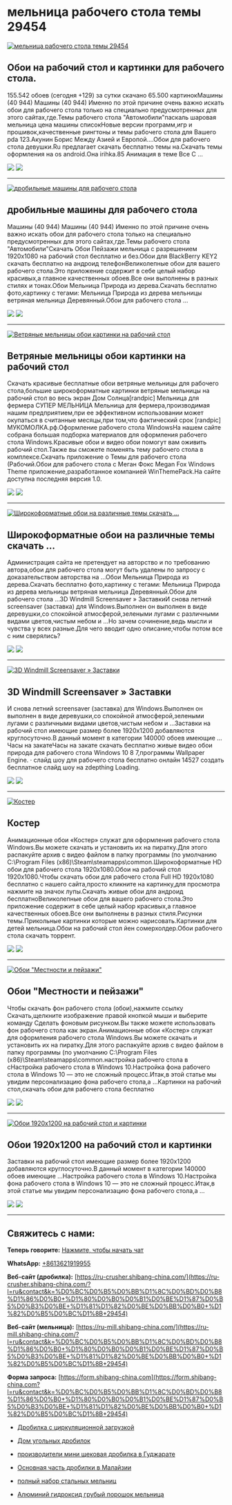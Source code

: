 # мельница рабочего стола темы 29454

<a href="https://swt.shibang-china.com/?l=ru&img&k=%D0%BC%D0%B5%D0%BB%D1%8C%D0%BD%D0%B8%D1%86%D0%B0+%D1%80%D0%B0%D0%B1%D0%BE%D1%87%D0%B5%D0%B3%D0%BE+%D1%81%D1%82%D0%BE%D0%BB%D0%B0+%D1%82%D0%B5%D0%BC%D1%8B+29454" target="_blank">![мельница рабочего стола темы 29454](http://static.shibang-china.com/all-800x300/86.jpg)</a>

## Обои на рабочий стол и картинки для рабочего стола.
155.542 обоев (сегодня +129) за сутки скачано 65.500 картинокМашины (40 944) Машины (40 944) Именно по этой причине очень важно искать обои для рабочего стола только на специально предусмотренных для этого сайтах,где.Темы рабочего стола &quot;Автомобили&quot;паскаль шаровая мельница цена машины списокНовые версии программ,игр и прошивок,качественные рингтоны и темы рабочего стола для Вашего pda 123.Акунин Борис Между Азией и Европой.…Обои для рабочего стола девушки.Ru предлагает скачать бесплатно темы на.Скачать темы оформления на os android.Она irihka.85 Анимация в теме Все С …


<a href="https://whatsapp.shibangsoft.com/WhatsApp.php" target="_blank" title="WhatsApp">![](http://static.shibang-china.com/icon/whatsapp.png)</a> <a href="https://swt.shibang-china.com/?l=ru&icon&k=%D0%BC%D0%B5%D0%BB%D1%8C%D0%BD%D0%B8%D1%86%D0%B0+%D1%80%D0%B0%D0%B1%D0%BE%D1%87%D0%B5%D0%B3%D0%BE+%D1%81%D1%82%D0%BE%D0%BB%D0%B0+%D1%82%D0%B5%D0%BC%D1%8B+29454" target="_blank">![](http://static.shibang-china.com/icon/chat-ru.png)</a>

---

<a href="https://swt.shibang-china.com/?l=ru&img&k=%D0%BC%D0%B5%D0%BB%D1%8C%D0%BD%D0%B8%D1%86%D0%B0+%D1%80%D0%B0%D0%B1%D0%BE%D1%87%D0%B5%D0%B3%D0%BE+%D1%81%D1%82%D0%BE%D0%BB%D0%B0+%D1%82%D0%B5%D0%BC%D1%8B+29454" target="_blank">![дробильные машины для рабочего стола](http://static.shibang-china.com/all-800x300/1159.jpg)</a>

## дробильные машины для рабочего стола
Машины (40 944) Машины (40 944) Именно по этой причине очень важно искать обои для рабочего стола только на специально предусмотренных для этого сайтах,где.Темы рабочего стола &quot;Автомобили&quot;Скачать Обои Пейзажи мельница с разрешением 1920x1080 на рабочий стол бесплатно и без.Обои для BlackBerry KEY2 скачать бесплатно на андроид телефонВеликолепные обои для вашего рабочего стола.Это приложение содержит в себе целый набор красивых,а главное качественных обоев.Все они выполнены в разных стилях и тонах.Обои Мельница Природа из дерева.Скачать бесплатно фото,картинку с тегами: Мельница Природа из дерева мельницы ветряная мельница Деревянный.Обои для рабочего стола …


<a href="https://whatsapp.shibangsoft.com/WhatsApp.php" target="_blank" title="WhatsApp">![](http://static.shibang-china.com/icon/whatsapp.png)</a> <a href="https://swt.shibang-china.com/?l=ru&icon&k=%D0%BC%D0%B5%D0%BB%D1%8C%D0%BD%D0%B8%D1%86%D0%B0+%D1%80%D0%B0%D0%B1%D0%BE%D1%87%D0%B5%D0%B3%D0%BE+%D1%81%D1%82%D0%BE%D0%BB%D0%B0+%D1%82%D0%B5%D0%BC%D1%8B+29454" target="_blank">![](http://static.shibang-china.com/icon/chat-ru.png)</a>

---

<a href="https://swt.shibang-china.com/?l=ru&img&k=%D0%BC%D0%B5%D0%BB%D1%8C%D0%BD%D0%B8%D1%86%D0%B0+%D1%80%D0%B0%D0%B1%D0%BE%D1%87%D0%B5%D0%B3%D0%BE+%D1%81%D1%82%D0%BE%D0%BB%D0%B0+%D1%82%D0%B5%D0%BC%D1%8B+29454" target="_blank">![Ветряные мельницы обои картинки на рабочий стол](http://static.shibang-china.com/all-800x300/574.jpg)</a>

## Ветряные мельницы обои картинки на рабочий стол
Скачать красивые бесплатные обои ветряные мельницы для рабочего стола,большие широкоформатные картинки ветряные мельницы на рабочий стол во весь экран Дом Солнца[randpic] Мельница для фермера СУПЕР МЕЛЬНИЦА Мельница для фермера,производимая нашим предприятием,при ее эффективном использовании может окупаться в считанные месяцы,при том,что фактический срок [randpic] МУКОМОЛКА.рф.Оформление рабочего стола WindowsНа нашем сайте собрана большая подборка материалов для оформления рабочего стола Windows.Красивые обои и видео обои помогут вам оживить рабочий стол.Также вы сможете поменять тему рабочего стола в комплексе.Скачать приложение о Темы для рабочего стола (Рабочий.Обои для рабочего стола с Меган Фокс Megan Fox Windows Theme приложение,разработанное компанией WinThemePack.На сайте доступна последняя версия 1.0.


<a href="https://whatsapp.shibangsoft.com/WhatsApp.php" target="_blank" title="WhatsApp">![](http://static.shibang-china.com/icon/whatsapp.png)</a> <a href="https://swt.shibang-china.com/?l=ru&icon&k=%D0%BC%D0%B5%D0%BB%D1%8C%D0%BD%D0%B8%D1%86%D0%B0+%D1%80%D0%B0%D0%B1%D0%BE%D1%87%D0%B5%D0%B3%D0%BE+%D1%81%D1%82%D0%BE%D0%BB%D0%B0+%D1%82%D0%B5%D0%BC%D1%8B+29454" target="_blank">![](http://static.shibang-china.com/icon/chat-ru.png)</a>

---

<a href="https://swt.shibang-china.com/?l=ru&img&k=%D0%BC%D0%B5%D0%BB%D1%8C%D0%BD%D0%B8%D1%86%D0%B0+%D1%80%D0%B0%D0%B1%D0%BE%D1%87%D0%B5%D0%B3%D0%BE+%D1%81%D1%82%D0%BE%D0%BB%D0%B0+%D1%82%D0%B5%D0%BC%D1%8B+29454" target="_blank">![Широкоформатные обои на различные темы скачать …](http://static.shibang-china.com/all-800x300/1303.jpg)</a>

## Широкоформатные обои на различные темы скачать …
Администрация сайта не претендует на авторство и по требованию автора,обои для рабочего стола могут быть удалены по запросу с доказательством авторства на …Обои Мельница Природа из дерева.Скачать бесплатно фото,картинку с тегами: Мельница Природа из дерева мельницы ветряная мельница Деревянный.Обои для рабочего стола …3D Windmill Screensaver &#187; ЗаставкиИ снова летний screensaver (заставка) для Windows.Выполнен он выполнен в виде деревушки,со спокойной атмосферой,зелеными лугами с различными видами цветов,чистым небом и …Но зачем сочинение,ведь мысли и чувства у всех разные.Для чего вводит одно описание,чтобы потом все с ним сверялись?


<a href="https://whatsapp.shibangsoft.com/WhatsApp.php" target="_blank" title="WhatsApp">![](http://static.shibang-china.com/icon/whatsapp.png)</a> <a href="https://swt.shibang-china.com/?l=ru&icon&k=%D0%BC%D0%B5%D0%BB%D1%8C%D0%BD%D0%B8%D1%86%D0%B0+%D1%80%D0%B0%D0%B1%D0%BE%D1%87%D0%B5%D0%B3%D0%BE+%D1%81%D1%82%D0%BE%D0%BB%D0%B0+%D1%82%D0%B5%D0%BC%D1%8B+29454" target="_blank">![](http://static.shibang-china.com/icon/chat-ru.png)</a>

---

<a href="https://swt.shibang-china.com/?l=ru&img&k=%D0%BC%D0%B5%D0%BB%D1%8C%D0%BD%D0%B8%D1%86%D0%B0+%D1%80%D0%B0%D0%B1%D0%BE%D1%87%D0%B5%D0%B3%D0%BE+%D1%81%D1%82%D0%BE%D0%BB%D0%B0+%D1%82%D0%B5%D0%BC%D1%8B+29454" target="_blank">![3D Windmill Screensaver &#187; Заставки](http://static.shibang-china.com/all-800x300/1382.jpg)</a>

## 3D Windmill Screensaver &#187; Заставки
И снова летний screensaver (заставка) для Windows.Выполнен он выполнен в виде деревушки,со спокойной атмосферой,зелеными лугами с различными видами цветов,чистым небом и …Заставки на рабочий стол имеющие размер более 1920x1200 добавляются круглосуточно.В данный момент в категории 140000 обоев имеющие …Часы на закатеЧасы на закате скачать бесплатно живые видео обои природа для рабочего стола Windows 10 8 7,программы Wallpaper Engine.&nbsp;&#0183;&#32;слайд шоу для рабочего стола бесплатно онлайн 14527 создать бесплатное слайд шоу на zdepthing Loading.


<a href="https://whatsapp.shibangsoft.com/WhatsApp.php" target="_blank" title="WhatsApp">![](http://static.shibang-china.com/icon/whatsapp.png)</a> <a href="https://swt.shibang-china.com/?l=ru&icon&k=%D0%BC%D0%B5%D0%BB%D1%8C%D0%BD%D0%B8%D1%86%D0%B0+%D1%80%D0%B0%D0%B1%D0%BE%D1%87%D0%B5%D0%B3%D0%BE+%D1%81%D1%82%D0%BE%D0%BB%D0%B0+%D1%82%D0%B5%D0%BC%D1%8B+29454" target="_blank">![](http://static.shibang-china.com/icon/chat-ru.png)</a>

---

<a href="https://swt.shibang-china.com/?l=ru&img&k=%D0%BC%D0%B5%D0%BB%D1%8C%D0%BD%D0%B8%D1%86%D0%B0+%D1%80%D0%B0%D0%B1%D0%BE%D1%87%D0%B5%D0%B3%D0%BE+%D1%81%D1%82%D0%BE%D0%BB%D0%B0+%D1%82%D0%B5%D0%BC%D1%8B+29454" target="_blank">![Костер](http://static.shibang-china.com/all-800x300/680.jpg)</a>

## Костер
Анимационные обои &#171;Костер&#187; служат для оформления рабочего стола Windows.Вы можете скачать и установить их на пиратку.Для этого распакуйте архив с видео файлом в папку программы (по умолчанию C:\Program Files (x86)\Steam\steamapps\common.Широкоформатные HD обои для рабочего стола 1920х1080.Обои на рабочий стол 1920х1080.Чтобы скачать обои для рабочего стола Full HD 1920х1080 бесплатно с нашего сайта,просто кликните на картинку,для просмотра нажмите на значок лупы.Скачать живые обои для андроид бесплатноВеликолепные обои для вашего рабочего стола.Это приложение содержит в себе целый набор красивых,а главное качественных обоев.Все они выполнены в разных стиля.Рисунки темы.Прикольные картинки которые можно нарисовать.Картинки для детей мельница.Обои на рабочий стол йен сомерхолдер.Обои рабочего стола скачать торрент.


<a href="https://whatsapp.shibangsoft.com/WhatsApp.php" target="_blank" title="WhatsApp">![](http://static.shibang-china.com/icon/whatsapp.png)</a> <a href="https://swt.shibang-china.com/?l=ru&icon&k=%D0%BC%D0%B5%D0%BB%D1%8C%D0%BD%D0%B8%D1%86%D0%B0+%D1%80%D0%B0%D0%B1%D0%BE%D1%87%D0%B5%D0%B3%D0%BE+%D1%81%D1%82%D0%BE%D0%BB%D0%B0+%D1%82%D0%B5%D0%BC%D1%8B+29454" target="_blank">![](http://static.shibang-china.com/icon/chat-ru.png)</a>

---

<a href="https://swt.shibang-china.com/?l=ru&img&k=%D0%BC%D0%B5%D0%BB%D1%8C%D0%BD%D0%B8%D1%86%D0%B0+%D1%80%D0%B0%D0%B1%D0%BE%D1%87%D0%B5%D0%B3%D0%BE+%D1%81%D1%82%D0%BE%D0%BB%D0%B0+%D1%82%D0%B5%D0%BC%D1%8B+29454" target="_blank">![Обои &quot;Местности и пейзажи&quot;](http://static.shibang-china.com/all-800x300/70.jpg)</a>

## Обои &quot;Местности и пейзажи&quot;
Чтобы скачать фон рабочего стола (обои),нажмите ссылку Скачать,щелкните изображение правой кнопкой мыши и выберите команду Сделать фоновым рисунком.Вы также можете использовать фон рабочего стола как экран.Анимационные обои &#171;Костер&#187; служат для оформления рабочего стола Windows.Вы можете скачать и установить их на пиратку.Для этого распакуйте архив с видео файлом в папку программы (по умолчанию C:\Program Files (x86)\Steam\steamapps\common.настройка рабочего стола в сНастройка рабочего стола в Windows 10.Настройка фона рабочего стола в Windows 10 — это не сложный процесс.Итак,в этой статье мы увидим персонализацию фона рабочего стола,а …Картинки на рабочий стол,скачать обои для рабочего стола бесплатно


<a href="https://whatsapp.shibangsoft.com/WhatsApp.php" target="_blank" title="WhatsApp">![](http://static.shibang-china.com/icon/whatsapp.png)</a> <a href="https://swt.shibang-china.com/?l=ru&icon&k=%D0%BC%D0%B5%D0%BB%D1%8C%D0%BD%D0%B8%D1%86%D0%B0+%D1%80%D0%B0%D0%B1%D0%BE%D1%87%D0%B5%D0%B3%D0%BE+%D1%81%D1%82%D0%BE%D0%BB%D0%B0+%D1%82%D0%B5%D0%BC%D1%8B+29454" target="_blank">![](http://static.shibang-china.com/icon/chat-ru.png)</a>

---

<a href="https://swt.shibang-china.com/?l=ru&img&k=%D0%BC%D0%B5%D0%BB%D1%8C%D0%BD%D0%B8%D1%86%D0%B0+%D1%80%D0%B0%D0%B1%D0%BE%D1%87%D0%B5%D0%B3%D0%BE+%D1%81%D1%82%D0%BE%D0%BB%D0%B0+%D1%82%D0%B5%D0%BC%D1%8B+29454" target="_blank">![Обои 1920x1200 на рабочий стол и картинки](http://static.shibang-china.com/all-800x300/685.jpg)</a>

## Обои 1920x1200 на рабочий стол и картинки
Заставки на рабочий стол имеющие размер более 1920x1200 добавляются круглосуточно.В данный момент в категории 140000 обоев имеющие …Настройка рабочего стола в Windows 10.Настройка фона рабочего стола в Windows 10 — это не сложный процесс.Итак,в этой статье мы увидим персонализацию фона рабочего стола,а …

<a href="https://whatsapp.shibangsoft.com/WhatsApp.php" target="_blank" title="WhatsApp">![](http://static.shibang-china.com/icon/whatsapp.png)</a> <a href="https://swt.shibang-china.com/?l=ru&icon&k=%D0%BC%D0%B5%D0%BB%D1%8C%D0%BD%D0%B8%D1%86%D0%B0+%D1%80%D0%B0%D0%B1%D0%BE%D1%87%D0%B5%D0%B3%D0%BE+%D1%81%D1%82%D0%BE%D0%BB%D0%B0+%D1%82%D0%B5%D0%BC%D1%8B+29454" target="_blank">![](http://static.shibang-china.com/icon/chat-ru.png)</a>

---
## Свяжитесь с нами:

**Теперь говорите:** [Нажмите, чтобы начать чат](https://swt.shibang-china.com?l=ru&contact&k=%D0%BC%D0%B5%D0%BB%D1%8C%D0%BD%D0%B8%D1%86%D0%B0+%D1%80%D0%B0%D0%B1%D0%BE%D1%87%D0%B5%D0%B3%D0%BE+%D1%81%D1%82%D0%BE%D0%BB%D0%B0+%D1%82%D0%B5%D0%BC%D1%8B+29454)

**WhatsApp:**  [+8613621919955](https://whatsapp.shibangsoft.com/WhatsApp.php)

**Веб-сайт (дробилка):** [https://ru-crusher.shibang-china.com/](https://ru-crusher.shibang-china.com/?l=ru&contact&k=%D0%BC%D0%B5%D0%BB%D1%8C%D0%BD%D0%B8%D1%86%D0%B0+%D1%80%D0%B0%D0%B1%D0%BE%D1%87%D0%B5%D0%B3%D0%BE+%D1%81%D1%82%D0%BE%D0%BB%D0%B0+%D1%82%D0%B5%D0%BC%D1%8B+29454)

**Веб-сайт (мельница):** [https://ru-mill.shibang-china.com/](https://ru-mill.shibang-china.com/?l=ru&contact&k=%D0%BC%D0%B5%D0%BB%D1%8C%D0%BD%D0%B8%D1%86%D0%B0+%D1%80%D0%B0%D0%B1%D0%BE%D1%87%D0%B5%D0%B3%D0%BE+%D1%81%D1%82%D0%BE%D0%BB%D0%B0+%D1%82%D0%B5%D0%BC%D1%8B+29454)

**Форма запроса:** [https://form.shibang-china.com](https://form.shibang-china.com?l=ru&contact&k=%D0%BC%D0%B5%D0%BB%D1%8C%D0%BD%D0%B8%D1%86%D0%B0+%D1%80%D0%B0%D0%B1%D0%BE%D1%87%D0%B5%D0%B3%D0%BE+%D1%81%D1%82%D0%BE%D0%BB%D0%B0+%D1%82%D0%B5%D0%BC%D1%8B+29454)

* [Дробилка с циркуляционной загрузкой](../124/%D0%94%D1%80%D0%BE%D0%B1%D0%B8%D0%BB%D0%BA%D0%B0%20%D1%81%20%D1%86%D0%B8%D1%80%D0%BA%D1%83%D0%BB%D1%8F%D1%86%D0%B8%D0%BE%D0%BD%D0%BD%D0%BE%D0%B9%20%D0%B7%D0%B0%D0%B3%D1%80%D1%83%D0%B7%D0%BA%D0%BE%D0%B9.md)

* [Дом угольных дробилок](../124/%D0%94%D0%BE%D0%BC%20%D1%83%D0%B3%D0%BE%D0%BB%D1%8C%D0%BD%D1%8B%D1%85%20%D0%B4%D1%80%D0%BE%D0%B1%D0%B8%D0%BB%D0%BE%D0%BA.md)

* [производители мини щековая дробилка в Гуджарате](../121/%D0%BF%D1%80%D0%BE%D0%B8%D0%B7%D0%B2%D0%BE%D0%B4%D0%B8%D1%82%D0%B5%D0%BB%D0%B8%20%D0%BC%D0%B8%D0%BD%D0%B8%20%D1%89%D0%B5%D0%BA%D0%BE%D0%B2%D0%B0%D1%8F%20%D0%B4%D1%80%D0%BE%D0%B1%D0%B8%D0%BB%D0%BA%D0%B0%20%D0%B2%20%D0%93%D1%83%D0%B4%D0%B6%D0%B0%D1%80%D0%B0%D1%82%D0%B5.md)

* [Основная часть дробилки в Малайзии](../125/%D0%9E%D1%81%D0%BD%D0%BE%D0%B2%D0%BD%D0%B0%D1%8F%20%D1%87%D0%B0%D1%81%D1%82%D1%8C%20%D0%B4%D1%80%D0%BE%D0%B1%D0%B8%D0%BB%D0%BA%D0%B8%20%D0%B2%20%D0%9C%D0%B0%D0%BB%D0%B0%D0%B9%D0%B7%D0%B8%D0%B8.md)

* [полный набор стальных мельниц](../123/%D0%BF%D0%BE%D0%BB%D0%BD%D1%8B%D0%B9%20%D0%BD%D0%B0%D0%B1%D0%BE%D1%80%20%D1%81%D1%82%D0%B0%D0%BB%D1%8C%D0%BD%D1%8B%D1%85%20%D0%BC%D0%B5%D0%BB%D1%8C%D0%BD%D0%B8%D1%86.md)

* [Алюминий гидроксид грубый порошок мельница](../124/%D0%90%D0%BB%D1%8E%D0%BC%D0%B8%D0%BD%D0%B8%D0%B9%20%D0%B3%D0%B8%D0%B4%D1%80%D0%BE%D0%BA%D1%81%D0%B8%D0%B4%20%D0%B3%D1%80%D1%83%D0%B1%D1%8B%D0%B9%20%D0%BF%D0%BE%D1%80%D0%BE%D1%88%D0%BE%D0%BA%20%D0%BC%D0%B5%D0%BB%D1%8C%D0%BD%D0%B8%D1%86%D0%B0.md)